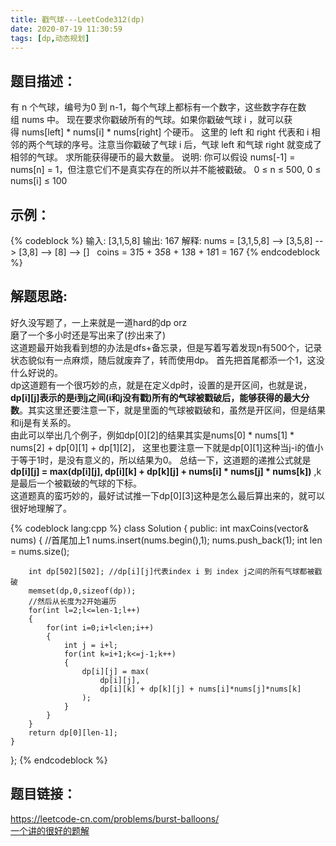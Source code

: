 ```yaml
---
title: 戳气球---LeetCode312(dp)
date: 2020-07-19 11:30:59
tags: [dp,动态规划]
---
```

## 题目描述：  
有 n 个气球，编号为0 到 n-1，每个气球上都标有一个数字，这些数字存在数组 nums 中。
现在要求你戳破所有的气球。如果你戳破气球 i ，就可以获得 nums[left] * nums[i] * nums[right] 个硬币。 这里的 left 和 right 代表和 i 相邻的两个气球的序号。注意当你戳破了气球 i 后，气球 left 和气球 right 就变成了相邻的气球。
求所能获得硬币的最大数量。
说明:
你可以假设 nums[-1] = nums[n] = 1，但注意它们不是真实存在的所以并不能被戳破。
0 ≤ n ≤ 500, 0 ≤ nums[i] ≤ 100

## 示例：   
{% codeblock %}
输入: [3,1,5,8]
输出: 167 
解释: nums = [3,1,5,8] --> [3,5,8] -->   [3,8]   -->  [8]  --> []
     coins =  3*1*5      +  3*5*8    +  1*3*8      + 1*8*1   = 167
{% endcodeblock %}

<!-- more -->

## 解题思路:  
好久没写题了，一上来就是一道hard的dp orz  
磨了一个多小时还是写出来了(抄出来了)  
这道题最开始我看到想的办法是dfs+备忘录，但是写着写着发现n有500个，记录状态貌似有一点麻烦，随后就废弃了，转而使用dp。
首先把首尾都添一个1，这没什么好说的。    
dp这道题有一个很巧妙的点，就是在定义dp时，设置的是开区间，也就是说，**dp[i][j]表示的是i到j之间(i和j没有戳)所有的气球被戳破后，能够获得的最大分数**。其实这里还要注意一下，就是里面的气球被戳破和，虽然是开区间，但是结果和ij是有关系的。  
由此可以举出几个例子，例如dp[0][2]的结果其实是nums[0] * nums[1] * nums[2] + dp[0][1] + dp[1][2]， 这里也要注意一下就是dp[0][1]这种当j-i的值小于等于1时，是没有意义的，所以结果为0。
总结一下，这道题的递推公式就是 **dp[i][j] = max(dp[i][j], dp[i][k] + dp[k][j] + nums[i] * nums[j] * nums[k])** ,k是最后一个被戳破的气球的下标。  
这道题真的蛮巧妙的，最好试试推一下dp[0][3]这种是怎么最后算出来的，就可以很好地理解了。

{% codeblock lang:cpp %}
class Solution {
public:
    int maxCoins(vector<int>& nums) {
        //首尾加上1
        nums.insert(nums.begin(),1);
        nums.push_back(1);
        int len = nums.size();

        int dp[502][502]; //dp[i][j]代表index i 到 index j之间的所有气球都被戳破
        memset(dp,0,sizeof(dp));
        //然后从长度为2开始遍历
        for(int l=2;l<=len-1;l++)
        {
            for(int i=0;i+l<len;i++)
            {
                int j = i+l;
                for(int k=i+1;k<=j-1;k++)
                {
                    dp[i][j] = max(
                        dp[i][j],
                        dp[i][k] + dp[k][j] + nums[i]*nums[j]*nums[k]
                    );
                }
            }
        }
        return dp[0][len-1]; 
    }
};
{% endcodeblock %}

## 题目链接：  
https://leetcode-cn.com/problems/burst-balloons/  
[一个讲的很好的题解](https://leetcode-cn.com/problems/burst-balloons/solution/dong-tai-gui-hua-tao-lu-jie-jue-chuo-qi-qiu-wen-ti/)
